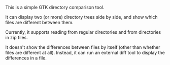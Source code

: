 This is a simple GTK directory comparison tool.

It can display two (or more) directory trees side by side, and show which files
are different between them.

Currently, it supports reading from regular directories and from directories in
zip files.

It doesn't show the differences between files by itself (other than whether
files are different at all). Instead, it can run an external diff tool to
display the differences in a file.
